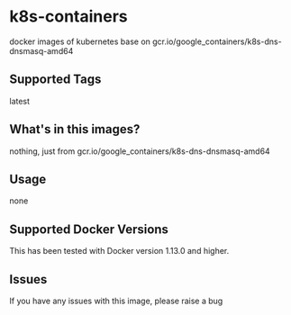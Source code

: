 # k8s-containers
docker images of kubernetes base on gcr.io/google_containers/k8s-dns-dnsmasq-amd64

## Supported Tags
latest

## What's in this images?
nothing, just from gcr.io/google_containers/k8s-dns-dnsmasq-amd64

## Usage
none

## Supported Docker Versions
This has been tested with Docker version 1.13.0 and higher.

## Issues
If you have any issues with this image, please raise a bug
